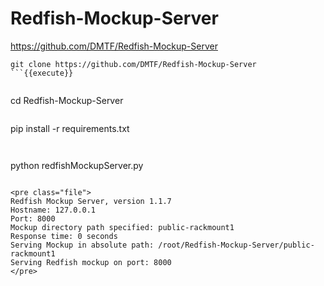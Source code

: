 


# Redfish-Mockup-Server

https://github.com/DMTF/Redfish-Mockup-Server

```
git clone https://github.com/DMTF/Redfish-Mockup-Server
```{{execute}}


```
cd Redfish-Mockup-Server
```{{execute}}

```
pip install -r requirements.txt
```{{execute}}


```
python redfishMockupServer.py 
```{{execute}}

<pre class="file">
Redfish Mockup Server, version 1.1.7
Hostname: 127.0.0.1
Port: 8000
Mockup directory path specified: public-rackmount1
Response time: 0 seconds
Serving Mockup in absolute path: /root/Redfish-Mockup-Server/public-rackmount1
Serving Redfish mockup on port: 8000
</pre>
